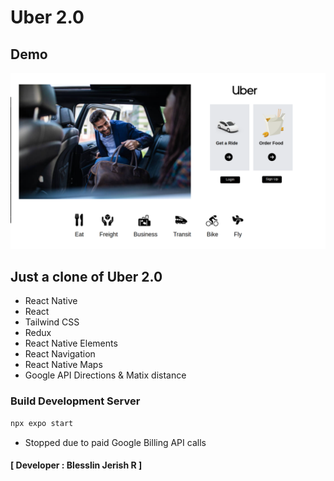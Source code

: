 # Uber 2.0

## Demo

![UberDemo](UberDemo.png)

## Just a clone of Uber 2.0
- React Native
- React
- Tailwind CSS
- Redux
- React Native Elements
- React Navigation
- React Native Maps
- Google API Directions & Matix distance

### Build Development Server
```sh 
npx expo start
```

- Stopped due to paid Google Billing API calls
#### [ Developer : Blesslin Jerish R ]
